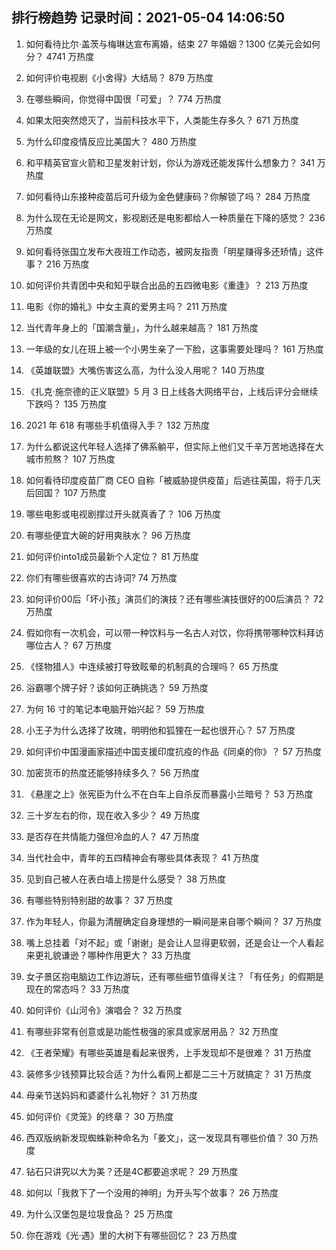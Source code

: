 
## 排行榜趋势 记录时间：2021-05-04 14:06:50
  
  1. 如何看待比尔·盖茨与梅琳达宣布离婚，结束 27 年婚姻？1300 亿美元会如何分？ 4741 万热度
    
  2. 如何评价电视剧《小舍得》大结局？ 879 万热度
    
  3. 在哪些瞬间，你觉得中国很「可爱」？ 774 万热度
    
  4. 如果太阳突然熄灭了，当前科技水平下，人类能生存多久？ 671 万热度
    
  5. 为什么印度疫情反应比美国大？ 480 万热度
    
  6. 和平精英官宣火箭和卫星发射计划，你认为游戏还能发挥什么想象力？ 341 万热度
    
  7. 如何看待山东接种疫苗后可升级为金色健康码？你解锁了吗？ 284 万热度
    
  8. 为什么现在无论是网文，影视剧还是电影都给人一种质量在下降的感觉？ 236 万热度
    
  9. 如何看待张国立发布大夜班工作动态，被网友指责「明星赚得多还矫情」这件事？ 216 万热度
    
  10. 如何评价共青团中央和知乎联合出品的五四微电影《重逢》？ 213 万热度
    
  11. 电影《你的婚礼》中女主真的爱男主吗？ 211 万热度
    
  12. 当代青年身上的「国潮含量」，为什么越来越高？ 181 万热度
    
  13. 一年级的女儿在班上被一个小男生亲了一下脸，这事需要处理吗？ 161 万热度
    
  14. 《英雄联盟》大嘴伤害这么高，为什么没人用呢？ 140 万热度
    
  15. 《扎克·施奈德的正义联盟》5 月 3 日上线各大网络平台，上线后评分会继续下跌吗？ 135 万热度
    
  16. 2021 年 618 有哪些手机值得入手？ 132 万热度
    
  17. 为什么都说这代年轻人选择了佛系躺平，但实际上他们又千辛万苦地选择在大城市煎熬？ 107 万热度
    
  18. 如何看待印度疫苗厂商 CEO 自称「被威胁提供疫苗」后逃往英国，将于几天后回国？ 107 万热度
    
  19. 哪些电影或电视剧撑过开头就真香了？ 106 万热度
    
  20. 有哪些便宜大碗的好用爽肤水？ 96 万热度
    
  21. 如何评价into1成员最新个人定位？ 81 万热度
    
  22. 你们有哪些很喜欢的古诗词? 74 万热度
    
  23. 如何评价00后「坏小孩」演员们的演技？还有哪些演技很好的00后演员？ 72 万热度
    
  24. 假如你有一次机会，可以带一种饮料与一名古人对饮，你将携带哪种饮料拜访哪位古人？ 67 万热度
    
  25. 《怪物猎人》中连续被打导致眩晕的机制真的合理吗？ 65 万热度
    
  26. 浴霸哪个牌子好？该如何正确挑选？ 59 万热度
    
  27. 为何 16 寸的笔记本电脑开始兴起？ 59 万热度
    
  28. 小王子为什么选择了玫瑰，明明他和狐狸在一起也很开心？ 57 万热度
    
  29. 如何评价中国漫画家描述中国支援印度抗疫的作品《同桌的你》？ 57 万热度
    
  30. 加密货币的热度还能够持续多久？ 56 万热度
    
  31. 《悬崖之上》张宪臣为什么不在白车上自杀反而暴露小兰暗号？ 53 万热度
    
  32. 三十岁左右的你，现在收入多少？ 49 万热度
    
  33. 是否存在共情能力强但冷血的人？ 47 万热度
    
  34. 当代社会中，青年的五四精神会有哪些具体表现？ 41 万热度
    
  35. 见到自己被人在表白墙上捞是什么感受？ 38 万热度
    
  36. 有哪些特别特别甜的故事？ 37 万热度
    
  37. 作为年轻人，你最为清醒确定自身理想的一瞬间是来自哪个瞬间？ 37 万热度
    
  38. 嘴上总挂着「对不起」或「谢谢」是会让人显得更软弱，还是会让一个人看起来更礼貌谦逊？哪种作用更大？ 33 万热度
    
  39. 女子景区抱电脑边工作边游玩，还有哪些细节值得关注？「有任务」的假期是现在的常态吗？ 33 万热度
    
  40. 如何评价《山河令》演唱会？ 32 万热度
    
  41. 有哪些非常有创意或是功能性极强的家具或家居用品？ 32 万热度
    
  42. 《王者荣耀》有哪些英雄是看起来很秀，上手发现却不是很难？ 31 万热度
    
  43. 装修多少钱预算比较合适？为什么看网上都是二三十万就搞定？ 31 万热度
    
  44. 母亲节送妈妈和婆婆什么礼物好？ 31 万热度
    
  45. 如何评价《灵笼》的终章？ 30 万热度
    
  46. 西双版纳新发现蜘蛛新种命名为「姜文」，这一发现具有哪些价值？ 30 万热度
    
  47. 钻石只讲究以大为美？还是4C都要追求呢？ 29 万热度
    
  48. 如何以「我救下了一个没用的神明」为开头写个故事？ 26 万热度
    
  49. 为什么汉堡包是垃圾食品？ 25 万热度
    
  50. 你在游戏《光·遇》里的大树下有哪些回忆？ 23 万热度
    